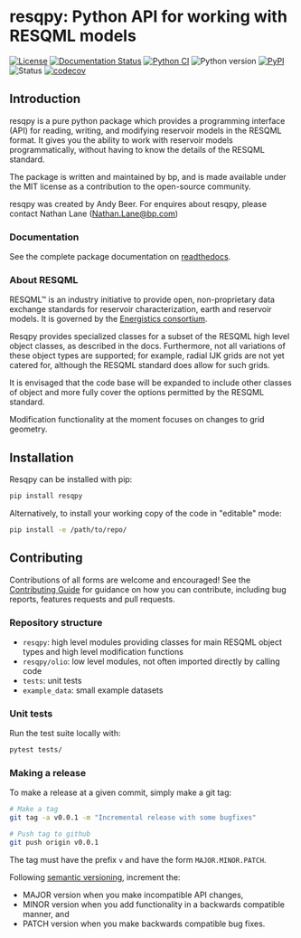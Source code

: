 # resqpy: Python API for working with RESQML models

[![License](https://img.shields.io/pypi/l/resqpy)](https://github.com/bp/resqpy/blob/master/LICENSE)
[![Documentation Status](https://readthedocs.org/projects/resqpy/badge/?version=latest)](https://resqpy.readthedocs.io/en/latest/?badge=latest)
[![Python CI](https://github.com/bp/resqpy/actions/workflows/ci-tests.yml/badge.svg)](https://github.com/bp/resqpy/actions/workflows/ci-tests.yml)
![Python version](https://img.shields.io/pypi/pyversions/resqpy)
[![PyPI](https://img.shields.io/pypi/v/resqpy)](https://badge.fury.io/py/resqpy)
![Status](https://img.shields.io/pypi/status/resqpy)
[![codecov](https://codecov.io/gh/bp/resqpy/branch/master/graph/badge.svg)](https://codecov.io/gh/bp/resqpy)

## Introduction

resqpy is a pure python package which provides a programming interface (API) for
reading, writing, and modifying reservoir models in the RESQML format. It gives
you the ability to work with reservoir models programmatically, without having
to know the details of the RESQML standard.

The package is written and maintained by bp, and is made available under the MIT
license as a contribution to the open-source community.

resqpy was created by Andy Beer. For enquires about resqpy, please contact
Nathan Lane (Nathan.Lane@bp.com)

### Documentation

See the complete package documentation on
[readthedocs](https://resqpy.readthedocs.io/).

### About RESQML

RESQML™ is an industry initiative to provide open, non-proprietary data exchange
standards for reservoir characterization, earth and reservoir models. It is
governed by the [Energistics
consortium](https://www.energistics.org/portfolio/resqml-data-standards/).

Resqpy provides specialized classes for a subset of the RESQML high level object
classes, as described in the docs. Furthermore, not all variations of these
object types are supported; for example, radial IJK grids are not yet catered
for, although the RESQML standard does allow for such grids.

It is envisaged that the code base will be expanded to include other classes of
object and more fully cover the options permitted by the RESQML standard.

Modification functionality at the moment focuses on changes to grid geometry.

## Installation

Resqpy can be installed with pip:

```bash
pip install resqpy
```

Alternatively, to install your working copy of the code in "editable" mode:

```bash
pip install -e /path/to/repo/
```

## Contributing

Contributions of all forms are welcome and encouraged! See the [Contributing
Guide](docs/CONTRIBUTING.rst) for guidance on how you can contribute, including
bug reports, features requests and pull requests.

### Repository structure

- `resqpy`: high level modules providing classes for main RESQML object types
  and high level modification functions
- `resqpy/olio`: low level modules, not often imported directly by calling code
- `tests`: unit tests
- `example_data`: small example datasets

### Unit tests

Run the test suite locally with:

```bash
pytest tests/
```

### Making a release

To make a release at a given commit, simply make a git tag:

```bash
# Make a tag
git tag -a v0.0.1 -m "Incremental release with some bugfixes"

# Push tag to github
git push origin v0.0.1
```

The tag must have the prefix `v` and have the form `MAJOR.MINOR.PATCH`.

Following [semantic versioning](https://semver.org/), increment the:

- MAJOR version when you make incompatible API changes,
- MINOR version when you add functionality in a backwards compatible manner, and
- PATCH version when you make backwards compatible bug fixes.
